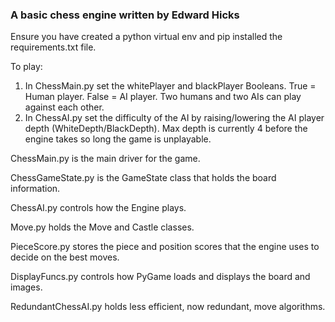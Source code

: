 ### A basic chess engine written by Edward Hicks

Ensure you have created a python virtual env and pip installed the requirements.txt file.

To play:
1) In ChessMain.py set the whitePlayer and blackPlayer Booleans.  True = Human player.  False = AI player.  Two humans and two AIs can play against each other.
2) In ChessAI.py set the difficulty of the AI by raising/lowering the AI player depth (WhiteDepth/BlackDepth).  Max depth is currently 4 before the engine takes so long the game is unplayable.


ChessMain.py is the main driver for the game.

ChessGameState.py is the GameState class that holds the board information.

ChessAI.py controls how the Engine plays.

Move.py holds the Move and Castle classes.

PieceScore.py stores the piece and position scores that the engine uses to decide on the best moves.

DisplayFuncs.py controls how PyGame loads and displays the board and images.

RedundantChessAI.py holds less efficient, now redundant, move algorithms.



